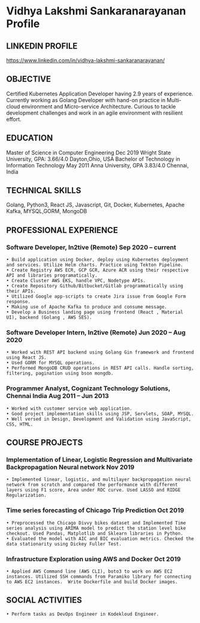 # Vidhya Lakshmi Sankaranarayanan Profile

## LINKEDIN PROFILE

https://www.linkedin.com/in/vidhya-lakshmi-sankaranarayanan/


## OBJECTIVE

Certified Kubernetes Application Developer having 2.9 years of experience. Currently working as Golang Developer with hand-on practice in Multi-cloud environment and Micro-service Architecture. Curious to tackle development challenges and work in an agile environment with resilient effort.

## EDUCATION

Master of Science in Computer Engineering                                                                                                       Dec 2019
Wright State University, GPA: 3.66/4.0                                                                                                  Dayton,Ohio, USA
Bachelor of Technology in Information Technology                                                                                                May 2011
Anna University, GPA 3.83/4.0                                                                                                             Chennai, India

## TECHNICAL SKILLS

Golang, Python3, React JS, Javascript, Git, Docker, Kubernetes, Apache Kafka, MYSQL,GORM, MongoDB

## PROFESSIONAL EXPERIENCE

### Software Developer, In2tive (Remote)                                                                                              Sep 2020 – current

    • Build application using Docker, deploy using Kubernetes deployment and services. Utilize Helm charts. Practice using Tekton Pipeline.
    • Create Registry AWS ECR, GCP GCR, Azure ACR using their respective API and libraries programatically.
    • Create Cluster AWS EKS, handle VPC, Nodetype APIs.  
    • Create Repository Github/Bitbucket/Gitlab programmatically using their APIs.
    • Utilized Google app-scripts to create Jira issue from Google Form response.
    • Making use of Apache Kafka to produce and consume message.
    • Develop a Business landing page using frontend (React , Material UI), backend (Golang , AWS SES).

### Software Developer Intern, In2tive (Remote)                                                                                      Jun 2020 – Aug 2020

    • Worked with REST API backend using Golang Gin framework and frontend using React JS. 
    • Used GORM for MYSQL operations.
    • Performed MongoDB CRUD operations in REST API calls. Handle sorting, filtering, pagination using bson mongdb.

### Programmer Analyst, Cognizant Technology Solutions, Chennai India                                                                Aug 2011 – Jun 2013

    • Worked with customer service web application.  
    • Good project implementation skills using JSP, Servlets, SOAP, MYSQL. 
    • Well versed in Design, Development and Validation using JavaScript, CSS, HTML.

## COURSE PROJECTS

### Implementation of Linear, Logistic Regression and Multivariate Backpropagation Neural network                                               Nov 2019

    • Implemented linear, logistic, and multilayer backpropagation neural network from scratch and compared the performance with different layers using F1 score, Area under ROC curve. Used LASSO and RIDGE Regularization.

### Time series forecasting of Chicago Trip Prediction                                                                                          Oct 2019

    • Preprocessed the Chicago Divvy bikes dataset and Implemented Time series analysis using ARIMA model to predict the station level bike checkout. Used Pandas, Matplotlib and Sklearn libraries in Python. 
    • Evaluated the model with AIC and BIC evaluation metrics. Checked the data stationarity using Dickey Fuller Test.

### Infrastructure Exploration using AWS and Docker                                                                                             Oct 2019

    • Applied AWS Command line (AWS CLI), boto3 to work on AWS EC2 instances. Utilized SSH commands from Paramiko library for connecting to AWS EC2 instances.  Write Dockerfile and build Docker images.

## SOCIAL ACTIVITIES

    • Perform tasks as DevOps Engineer in Kodekloud Engineer.
